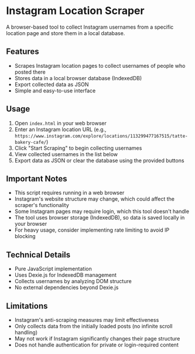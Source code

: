 # Instagram Location Scraper

A browser-based tool to collect Instagram usernames from a specific location page and store them in a local database.

## Features

- Scrapes Instagram location pages to collect usernames of people who posted there
- Stores data in a local browser database (IndexedDB)
- Export collected data as JSON
- Simple and easy-to-use interface

## Usage

1. Open `index.html` in your web browser
2. Enter an Instagram location URL (e.g., `https://www.instagram.com/explore/locations/113299477167515/tatte-bakery-cafe/`)
3. Click "Start Scraping" to begin collecting usernames
4. View collected usernames in the list below
5. Export data as JSON or clear the database using the provided buttons

## Important Notes

- This script requires running in a web browser
- Instagram's website structure may change, which could affect the scraper's functionality
- Some Instagram pages may require login, which this tool doesn't handle
- The tool uses browser storage (IndexedDB), so data is saved locally in your browser
- For heavy usage, consider implementing rate limiting to avoid IP blocking

## Technical Details

- Pure JavaScript implementation
- Uses Dexie.js for IndexedDB management
- Collects usernames by analyzing DOM structure
- No external dependencies beyond Dexie.js

## Limitations

- Instagram's anti-scraping measures may limit effectiveness
- Only collects data from the initially loaded posts (no infinite scroll handling)
- May not work if Instagram significantly changes their page structure
- Does not handle authentication for private or login-required content
